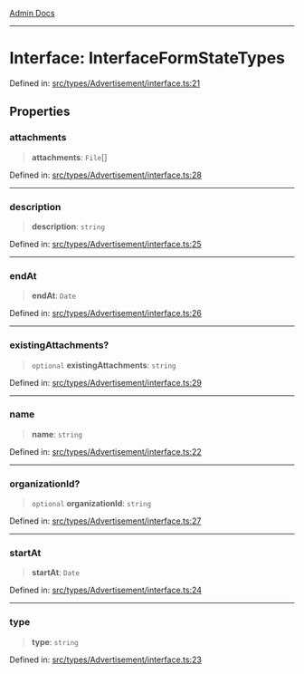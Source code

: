 [Admin Docs](/)

***

# Interface: InterfaceFormStateTypes

Defined in: [src/types/Advertisement/interface.ts:21](https://github.com/PalisadoesFoundation/talawa-admin/blob/main/src/types/Advertisement/interface.ts#L21)

## Properties

### attachments

> **attachments**: `File`[]

Defined in: [src/types/Advertisement/interface.ts:28](https://github.com/PalisadoesFoundation/talawa-admin/blob/main/src/types/Advertisement/interface.ts#L28)

***

### description

> **description**: `string`

Defined in: [src/types/Advertisement/interface.ts:25](https://github.com/PalisadoesFoundation/talawa-admin/blob/main/src/types/Advertisement/interface.ts#L25)

***

### endAt

> **endAt**: `Date`

Defined in: [src/types/Advertisement/interface.ts:26](https://github.com/PalisadoesFoundation/talawa-admin/blob/main/src/types/Advertisement/interface.ts#L26)

***

### existingAttachments?

> `optional` **existingAttachments**: `string`

Defined in: [src/types/Advertisement/interface.ts:29](https://github.com/PalisadoesFoundation/talawa-admin/blob/main/src/types/Advertisement/interface.ts#L29)

***

### name

> **name**: `string`

Defined in: [src/types/Advertisement/interface.ts:22](https://github.com/PalisadoesFoundation/talawa-admin/blob/main/src/types/Advertisement/interface.ts#L22)

***

### organizationId?

> `optional` **organizationId**: `string`

Defined in: [src/types/Advertisement/interface.ts:27](https://github.com/PalisadoesFoundation/talawa-admin/blob/main/src/types/Advertisement/interface.ts#L27)

***

### startAt

> **startAt**: `Date`

Defined in: [src/types/Advertisement/interface.ts:24](https://github.com/PalisadoesFoundation/talawa-admin/blob/main/src/types/Advertisement/interface.ts#L24)

***

### type

> **type**: `string`

Defined in: [src/types/Advertisement/interface.ts:23](https://github.com/PalisadoesFoundation/talawa-admin/blob/main/src/types/Advertisement/interface.ts#L23)
